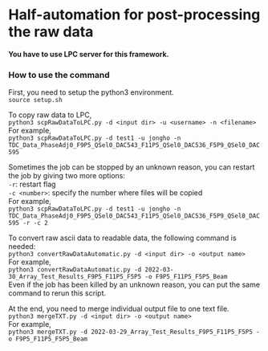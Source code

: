# Half-automation for post-processing the raw data 

**You have to use LPC server for this framework.**

### How to use the command
First, you need to setup the python3 environment.  
`source setup.sh`   

To copy raw data to LPC,  
`python3 scpRawDataToLPC.py -d <input dir> -u <username> -n <filename>`  
For example,   
`python3 scpRawDataToLPC.py -d test1 -u jongho -n TDC_Data_PhaseAdj0_F9P5_QSel0_DAC543_F11P5_QSel0_DAC536_F5P9_QSel0_DAC595`  



Sometimes the job can be stopped by an unknown reason, you can restart the job by giving two more options:  
`-r`: restart flag  
`-c <number>`: specify the number where files will be copied  
For example,  
`python3 scpRawDataToLPC.py -d test1 -u jongho -n TDC_Data_PhaseAdj0_F9P5_QSel0_DAC543_F11P5_QSel0_DAC536_F5P9_QSel0_DAC595 -r -c 2`



To convert raw ascii data to readable data, the following command is needed:  
`python3 convertRawDataAutomatic.py -d <input dir> -o <output name>`  
For example,  
`python3 convertRawDataAutomatic.py -d 2022-03-30_Array_Test_Results_F9P5_F11P5_F5P5 -o F9P5_F11P5_F5P5_Beam`  
Even if the job has been killed by an unknown reason, you can put the same command to rerun this script.  




At the end, you need to merge individual output file to one text file.  
`python3 mergeTXT.py -d <input dir> -o <output name>`  
For example,  
`python3 mergeTXT.py -d 2022-03-29_Array_Test_Results_F9P5_F11P5_F5P5 -o F9P5_F11P5_F5P5_Beam`
